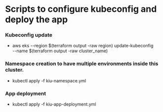 # Scripts to configure kubeconfig  and deploy the app

### Kubeconfig update
+ aws eks --region $(terraform output -raw region) update-kubeconfig \
    --name $(terraform output -raw cluster_name)

### Namespace creation to have multiple environments inside this cluster.
+ kubectl apply -f kiu-namespace.yml

### App deployment
+ kubectl apply -f kiu-app-deployment.yml

